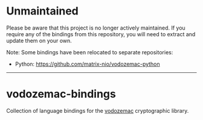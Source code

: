 # Unmaintained

Please be aware that this project is no longer actively maintained. If you
require any of the bindings from this repository, you will need to extract and
update them on your own.

Note: Some bindings have been relocated to separate repositories:

 * Python: https://github.com/matrix-nio/vodozemac-python

---

# vodozemac-bindings
Collection of language bindings for the [vodozemac] cryptographic library.

[vodozemac]: https://github.com/matrix-org/vodozemac
